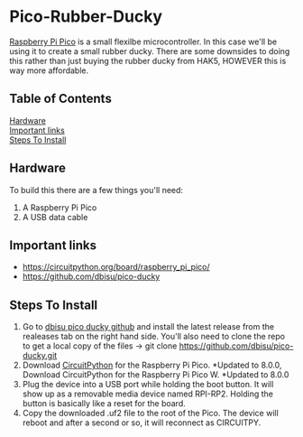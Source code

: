 # Pico-Rubber-Ducky
[Raspberry Pi Pico](https://thepihut.com/products/raspberry-pi-pico) is a small flexilbe microcontroller. In this case we'll be using it to create a small rubber ducky. There are some downsides to doing this rather than just buying the rubber ducky from HAK5, HOWEVER this is way more affordable. 

## Table of Contents 
[Hardware](#hardware) <BR>
[Important links](#important-links)<BR>
[Steps To Install](#steps-to-install)<BR>

## Hardware
To build this there are a few things you'll need:
1. A Raspberry Pi Pico
2. A USB data cable

## Important links
* https://circuitpython.org/board/raspberry_pi_pico/
* https://github.com/dbisu/pico-ducky

## Steps To Install
1. Go to [dbisu pico ducky github](https://github.com/dbisu/pico-ducky) and install the latest release from the realeases tab on the right hand side. You'll also need to clone the repo to get a local copy of the files -> git clone https://github.com/dbisu/pico-ducky.git
2. Download [CircuitPython](https://circuitpython.org/board/raspberry_pi_pico/) for the Raspberry Pi Pico. *Updated to 8.0.0, Download CircuitPython for the Raspberry Pi Pico W. *Updated to 8.0.0
3. Plug the device into a USB port while holding the boot button. It will show up as a removable media device named RPI-RP2. Holding the button is basically like a reset for the board.
4. Copy the downloaded .uf2 file to the root of the Pico. The device will reboot and after a second or so, it will reconnect as CIRCUITPY.
